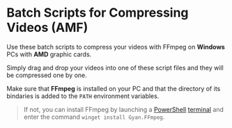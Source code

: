 # Batch Scripts for Compressing Videos (AMF)

Use these batch scripts to compress your videos with FFmpeg on **Windows** PCs with **AMD** graphic cards.

Simply drag and drop your videos into one of these script files and they will be compressed one by one.

Make sure that **FFmpeg** is installed on your PC and that the directory of its bindaries is added to the `PATH` environment variables.
> If not, you can install FFmpeg by launching a [PowerShell](https://support.microsoft.com/en-us/windows/powershell-is-replacing-command-prompt-fdb690cf-876c-d866-2124-21b6fb29a45f) [terminal](https://www.microsoft.com/p/windows-terminal/9n0dx20hk701) and enter the command `winget install Gyan.FFmpeg`.
